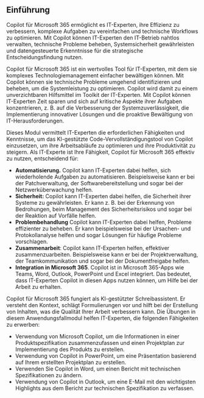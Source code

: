 
Einführung
---
Copilot für Microsoft 365 ermöglicht es IT-Experten, ihre Effizienz zu verbessern, komplexe Aufgaben zu vereinfachen und technische Workflows zu optimieren. Mit Copilot können IT-Experten den IT-Betrieb nahtlos verwalten, technische Probleme beheben, Systemsicherheit gewährleisten und datengesteuerte Erkenntnisse für die strategische Entscheidungsfindung nutzen.

Copilot für Microsoft 365 ist ein wertvolles Tool für IT-Experten, mit dem sie komplexes Technologiemanagement einfacher bewältigen können. Mit Copilot können sie technische Probleme umgehend identifizieren und beheben, um die Systemleistung zu optimieren. Copilot wird damit zu einem unverzichtbaren Hilfsmittel im Toolkit der IT-Experten. Mit Copilot können IT-Experten Zeit sparen und sich auf kritische Aspekte ihrer Aufgaben konzentrieren, z. B. auf die Verbesserung der Systemzuverlässigkeit, die Implementierung innovativer Lösungen und die proaktive Bewältigung von IT-Herausforderungen.

Dieses Modul vermittelt IT-Experten die erforderlichen Fähigkeiten und Kenntnisse, um das KI-gestützte Code-Vervollständigungstool von Copilot einzusetzen, um ihre Arbeitsabläufe zu optimieren und ihre Produktivität zu steigern. Als IT-Experte ist Ihre Fähigkeit, Copilot für Microsoft 365 effektiv zu nutzen, entscheidend für:

 -  **Automatisierung.** Copilot kann IT-Experten dabei helfen, sich wiederholende Aufgaben zu automatisieren. Beispielsweise kann er bei der Patchverwaltung, der Softwarebereitstellung und sogar bei der Netzwerküberwachung helfen.
 -  **Sicherheit:** Copilot kann IT-Experten dabei helfen, die Sicherheit ihrer Systeme zu gewährleisten. Er kann z. B. bei der Erkennung von Bedrohungen, beim Management des Sicherheitsrisikos und sogar bei der Reaktion auf Vorfälle helfen.
 -  **Problembehandlung** Copilot kann IT-Experten dabei helfen, Probleme effizienter zu beheben. Er kann beispielsweise bei der Ursachen- und Protokollanalyse helfen und sogar Lösungen für häufige Probleme vorschlagen.
 -  **Zusammenarbeit**: Copilot kann IT-Experten helfen, effektiver zusammenzuarbeiten. Beispielsweise kann er bei der Projektverwaltung, der Teamkommunikation und sogar bei der Dokumentfreigabe helfen.
 -  **Integration in Microsoft 365**. Copilot ist in Microsoft 365-Apps wie Teams, Word, Outlook, PowerPoint und Excel integriert. Das bedeutet, dass IT-Experten Copilot in diesen Apps nutzen können, um Hilfe bei der Arbeit zu erhalten.

Copilot für Microsoft 365 fungiert als KI-gestützter Schreibassistent. Er versteht den Kontext, schlägt Formulierungen vor und hilft bei der Erstellung von Inhalten, was die Qualität Ihrer Arbeit verbessern kann. Die Übungen in diesem Anwendungsfallmodul helfen IT-Experten, die folgenden Fähigkeiten zu erwerben:

 -  Verwendung von Microsoft Copilot, um die Informationen in einer Produktspezifikation zusammenzufassen und einen Projektplan zur Implementierung des Produkts zu erstellen.
 -  Verwendung von Copilot in PowerPoint, um eine Präsentation basierend auf Ihrem erstellten Projektplan zu erstellen.
 -  Verwenden Sie Copilot in Word, um einen Bericht mit technischen Spezifikationen zu ändern.
 -  Verwendung von Copilot in Outlook, um eine E-Mail mit den wichtigsten Highlights aus dem Bericht zur technischen Spezifikation zu verfassen.
